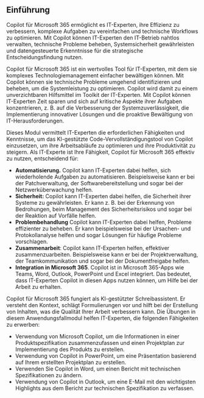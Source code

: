 
Einführung
---
Copilot für Microsoft 365 ermöglicht es IT-Experten, ihre Effizienz zu verbessern, komplexe Aufgaben zu vereinfachen und technische Workflows zu optimieren. Mit Copilot können IT-Experten den IT-Betrieb nahtlos verwalten, technische Probleme beheben, Systemsicherheit gewährleisten und datengesteuerte Erkenntnisse für die strategische Entscheidungsfindung nutzen.

Copilot für Microsoft 365 ist ein wertvolles Tool für IT-Experten, mit dem sie komplexes Technologiemanagement einfacher bewältigen können. Mit Copilot können sie technische Probleme umgehend identifizieren und beheben, um die Systemleistung zu optimieren. Copilot wird damit zu einem unverzichtbaren Hilfsmittel im Toolkit der IT-Experten. Mit Copilot können IT-Experten Zeit sparen und sich auf kritische Aspekte ihrer Aufgaben konzentrieren, z. B. auf die Verbesserung der Systemzuverlässigkeit, die Implementierung innovativer Lösungen und die proaktive Bewältigung von IT-Herausforderungen.

Dieses Modul vermittelt IT-Experten die erforderlichen Fähigkeiten und Kenntnisse, um das KI-gestützte Code-Vervollständigungstool von Copilot einzusetzen, um ihre Arbeitsabläufe zu optimieren und ihre Produktivität zu steigern. Als IT-Experte ist Ihre Fähigkeit, Copilot für Microsoft 365 effektiv zu nutzen, entscheidend für:

 -  **Automatisierung.** Copilot kann IT-Experten dabei helfen, sich wiederholende Aufgaben zu automatisieren. Beispielsweise kann er bei der Patchverwaltung, der Softwarebereitstellung und sogar bei der Netzwerküberwachung helfen.
 -  **Sicherheit:** Copilot kann IT-Experten dabei helfen, die Sicherheit ihrer Systeme zu gewährleisten. Er kann z. B. bei der Erkennung von Bedrohungen, beim Management des Sicherheitsrisikos und sogar bei der Reaktion auf Vorfälle helfen.
 -  **Problembehandlung** Copilot kann IT-Experten dabei helfen, Probleme effizienter zu beheben. Er kann beispielsweise bei der Ursachen- und Protokollanalyse helfen und sogar Lösungen für häufige Probleme vorschlagen.
 -  **Zusammenarbeit**: Copilot kann IT-Experten helfen, effektiver zusammenzuarbeiten. Beispielsweise kann er bei der Projektverwaltung, der Teamkommunikation und sogar bei der Dokumentfreigabe helfen.
 -  **Integration in Microsoft 365**. Copilot ist in Microsoft 365-Apps wie Teams, Word, Outlook, PowerPoint und Excel integriert. Das bedeutet, dass IT-Experten Copilot in diesen Apps nutzen können, um Hilfe bei der Arbeit zu erhalten.

Copilot für Microsoft 365 fungiert als KI-gestützter Schreibassistent. Er versteht den Kontext, schlägt Formulierungen vor und hilft bei der Erstellung von Inhalten, was die Qualität Ihrer Arbeit verbessern kann. Die Übungen in diesem Anwendungsfallmodul helfen IT-Experten, die folgenden Fähigkeiten zu erwerben:

 -  Verwendung von Microsoft Copilot, um die Informationen in einer Produktspezifikation zusammenzufassen und einen Projektplan zur Implementierung des Produkts zu erstellen.
 -  Verwendung von Copilot in PowerPoint, um eine Präsentation basierend auf Ihrem erstellten Projektplan zu erstellen.
 -  Verwenden Sie Copilot in Word, um einen Bericht mit technischen Spezifikationen zu ändern.
 -  Verwendung von Copilot in Outlook, um eine E-Mail mit den wichtigsten Highlights aus dem Bericht zur technischen Spezifikation zu verfassen.
